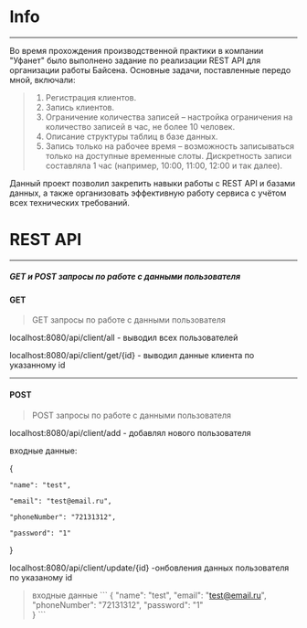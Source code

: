 # Info
---
Во время прохождения производственной практики в компании "Уфанет" было  выполнено задание по реализации REST API для
организации работы Байсена. Основные задачи, поставленные передо мной, включали:

>1. Регистрация клиентов.
>2. Запись клиентов.
>3. Ограничение количества записей – настройка ограничения на количество записей в час, не более 10 человек.
>4. Описание структуры таблиц в базе данных.
>5. Запись только на рабочее время – возможность записываться только на доступные временные слоты. Дискретность записи составляла 1 час (например, 10:00, 11:00, 12:00 и так далее).
   
Данный проект позволил закрепить навыки работы с REST API и базами данных, а также организовать эффективную работу сервиса с учётом всех технических требований.


# REST API
---

##### GET и POST запросы по работе с данными пользователя

#### GET
> GET запросы по работе с данными пользователя 

localhost:8080/api/client/all - выводил всех пользователей 

localhost:8080/api/client/get/{id} - выводил данные клиента по указанному id

---

#### POST
> POST запросы по работе с данными пользователя 

localhost:8080/api/client/add - добавлял нового пользователя

входные данные:

{

    "name": "test",

    "email": "test@email.ru",

    "phoneNumber": "72131312",

    "password": "1"   
    
}

localhost:8080/api/client/update/{id} -онбовления данных пользователя по указаному id

>входные данные
\```
{
    "name": "test",
    "email": "test@email.ru",
    "phoneNumber": "72131312",
    "password": "1"   
}
\```